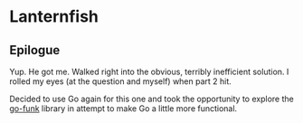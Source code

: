 # Lanternfish

## Epilogue

Yup. He got me. Walked right into the obvious, terribly inefficient solution. I
rolled my eyes (at the question and myself) when part 2 hit.

Decided to use Go again for this one and took the opportunity to explore the
[go-funk](https://github.com/thoas/go-funk) library in attempt to make Go a
little more functional.
